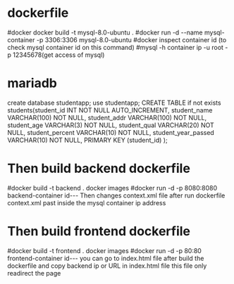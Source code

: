 # dockerfile
#docker docker build -t mysql-8.0-ubuntu . 
#docker run -d --name mysql-container -p 3306:3306 mysql-8.0-ubuntu 
#docker inspect container id (to check mysql container id on this command) 
#mysql -h container ip -u root -p 12345678(get access of mysql)
# mariadb 
create database studentapp; 
use studentapp; 
CREATE TABLE if not exists students(student_id INT NOT NULL AUTO_INCREMENT, student_name VARCHAR(100) NOT NULL, student_addr VARCHAR(100) NOT NULL, student_age VARCHAR(3) NOT NULL, student_qual VARCHAR(20) NOT NULL, student_percent VARCHAR(10) NOT NULL, student_year_passed VARCHAR(10) NOT NULL, PRIMARY KEY (student_id) );
# Then build backend dockerfile 
#docker build -t backend . 
docker images
#docker run -d -p 8080:8080 backend-container id--- Then changes context.xml file after run dockerfile context.xml past inside the mysql container ip address
# Then build frontend dockerfile 
#docker build -t frontend . 
docker images
#docker run -d -p 80:80 frontend-container id--- you can go to index.html file after build the dockerfile and copy backend ip or URL in index.html file this file only readirect the page
